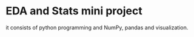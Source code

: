 # EDA and Stats mini project
it consists of python programming and NumPy, pandas and visualization.
